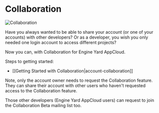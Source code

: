 # Collaboration

![Collaboration](images/collaboration.jpeg)

Have you always wanted to be able to share your account (or one of your accounts) with other developers? Or as a developer, you wish you only needed one login account to access different projects?

Now you can, with Collaboration for Engine Yard AppCloud.

Steps to getting started:

  - [[Getting Started with Collaboration|account-collaboration]]

Note, only the account owner needs to request the Collaboration feature. They can share their account with other users who haven't requested access to the Collaboration feature.

Those other developers (Engine Yard AppCloud users) can request to join the Collaboration Beta mailing list too.